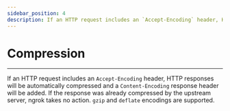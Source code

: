 ```yaml
---
sidebar_position: 4
description: If an HTTP request includes an `Accept-Encoding` header, HTTP responses will be automatically compressed and a `Content-Encoding` response header will be added. If the response was already compressed by the upstream server, ngrok takes no action. `gzip` and `deflate` encodings are supported.
---
```



# Compression
----------------

If an HTTP request includes an `Accept-Encoding` header, HTTP responses will be automatically compressed and a `Content-Encoding` response header will be added. If the response was already compressed by the upstream server, ngrok takes no action. `gzip` and `deflate` encodings are supported.
